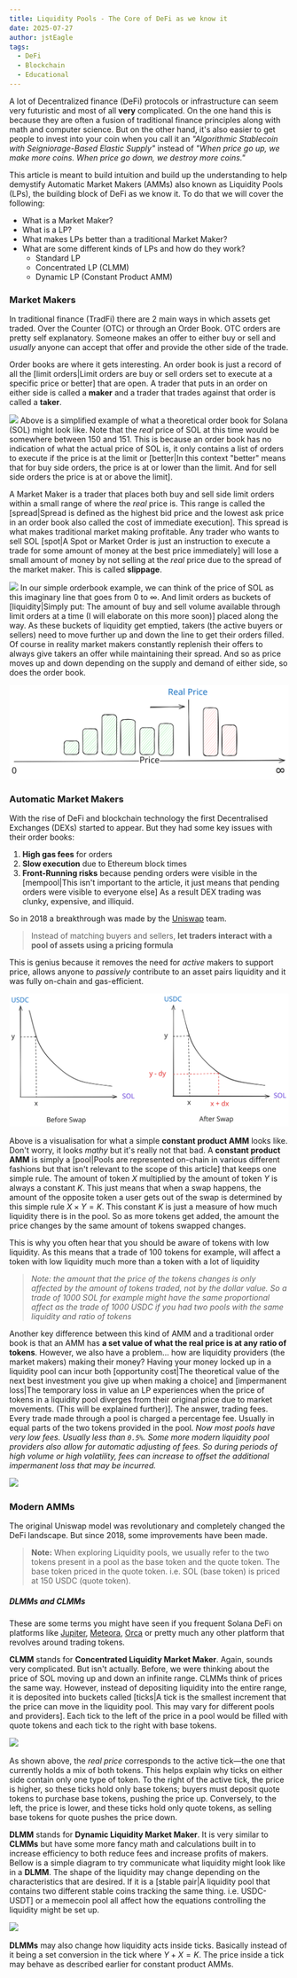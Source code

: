 ```yaml
---
title: Liquidity Pools - The Core of DeFi as we know it
date: 2025-07-27
author: jstEagle
tags:
  - DeFi
  - Blockchain
  - Educational
---
```

A lot of Decentralized finance (DeFi) protocols or infrastructure can seem very futuristic and most of all **very** complicated. On the one hand this is because they are often a fusion of traditional finance principles along with math and computer science. But on the other hand, it's also easier to get people to invest into your coin when you call it an *"Algorithmic Stablecoin with Seigniorage-Based Elastic Supply"* instead of *"When price go up, we make more coins. When price go down, we destroy more coins."*

This article is meant to build intuition and build up the understanding to help demystify Automatic Market Makers (AMMs) also known as Liquidity Pools (LPs), the building block of DeFi as we know it. To do that we will cover the following:
- What is a Market Maker?
- What is a LP?
- What makes LPs better than a traditional Market Maker?
- What are some different kinds of LPs and how do they work?
	- Standard LP
	- Concentrated LP (CLMM)
	- Dynamic LP (Constant Product AMM)

### Market Makers
In traditional finance (TradFi) there are 2 main ways in which assets get traded. Over the Counter (OTC) or through an Order Book. OTC orders are pretty self explanatory. Someone makes an offer to either buy or sell and *usually* anyone can accept that offer and provide the other side of the trade.

Order books are where it gets interesting. An order book is just a record of all the [limit orders|Limit orders are buy or sell orders set to execute at a specific price or better] that are open. A trader that puts in an order on either side is called a **maker** and a trader that trades against that order is called a **taker**.

![](orderbooksimple.svg)
Above is a simplified example of what a theoretical order book for Solana (SOL) might look like. Note that the *real* price of SOL at this time would be somewhere between 150 and 151. This is because an order book has no indication of what the actual price of SOL is, it only contains a list of orders to execute if the price is at the limit or [better|In this context "better" means that for buy side orders, the price is at or lower than the limit. And for sell side orders the price is at or above the limit].

A Market Maker is a trader that places both buy and sell side limit orders within a small range of where the *real* price is. This range is called the [spread|Spread is defined as the highest bid price and the lowest ask price in an order book also called the cost of immediate execution]. This spread is what makes traditional market making profitable. Any trader who wants to sell SOL [spot|A Spot or Market Order is just an instruction to execute a trade for some amount of money at the best price immediately] will lose a small amount of money by not selling at the *real* price due to the spread of the market maker. This is called **slippage**.

![](orderbookhorizontal.svg)
In our simple orderbook example, we can think of the price of SOL as this imaginary line that goes from 0 to $\infty$. And limit orders as buckets of [liquidity|Simply put: The amount of buy and sell volume available through limit orders at a time (I will elaborate on this more soon)] placed along the way. As these buckets of liquidity get emptied, takers (the active buyers or sellers) need to move further up and down the line to get their orders filled. Of course in reality market makers constantly replenish their offers to always give takers an offer while maintaining their spread. And so as price moves up and down depending on the supply and demand of either side, so does the order book.

![](orderbookhorizontal2.svg)


### Automatic Market Makers
With the rise of DeFi and blockchain technology the first Decentralised Exchanges (DEXs) started to appear. But they had some key issues with their order books:
1. **High gas fees** for orders
2. **Slow execution** due to Ethereum block times
3. **Front-Running risks** because pending orders were visible in the [mempool|This isn't important to the article, it just means that pending orders were visible to everyone else]
As a result DEX trading was clunky, expensive, and illiquid.

So in 2018 a breakthrough was made by the [Uniswap](https://app.uniswap.org/) team.

> Instead of matching buyers and sellers, **let traders interact with a pool of assets using a pricing formula**

This is genius because it removes the need for *active* makers to support price, allows anyone to *passively* contribute to an asset pairs liquidity and it was fully on-chain and gas-efficient.

![](constantproductammdiagram.svg)

Above is a visualisation for what a simple **constant product AMM** looks like. Don't worry, it looks *mathy* but it's really not that bad. A **constant product AMM** is simply a [pool|Pools are represented on-chain in various different fashions but that isn't relevant to the scope of this article] that keeps one simple rule. The amount of token $X$ multiplied by the amount of token $Y$ is always a constant $K$. This just means that when a swap happens, the amount of the opposite token a user gets out of the swap is determined by this simple rule $X\times Y = K$. This constant $K$ is just a measure of how much liquidity there is in the pool. So as more tokens get added, the amount the price changes by the same amount of tokens swapped changes.

This is why you often hear that you should be aware of tokens with low liquidity. As this means that a trade of 100 tokens for example, will affect a token with low liquidity much more than a token with a lot of liquidity

> *Note: the amount that the price of the tokens changes is only affected by the amount of tokens traded, not by the dollar value. So a trade of 1000 SOL for example might have the same proportional affect as the trade of 1000 USDC if you had two pools with the same liquidity and ratio of tokens*

Another key difference between this kind of AMM and a traditional order book is that an AMM has **a set value of what the real price is at any ratio of tokens**. However, we also have a problem... how are liquidity providers (the market makers) making their money? Having your money locked up in a liquidity pool can incur both [opportunity cost|The theoretical value of the next best investment you give up when making a choice] and [impermanent loss|The temporary loss in value an LP experiences when the price of tokens in a liquidity pool diverges from their original price due to market movements. (This will be explained further)]. The answer, trading fees. Every trade made through a pool is charged a percentage fee. Usually in equal parts of the two tokens provided in the pool. *Now most pools have very low fees. Usually less than `0.5%`. Some more modern liquidity pool providers also allow for automatic adjusting of fees. So during periods of high volume or high volatility, fees can increase to offset the additional impermanent loss that may be incurred.*

![](Untitled-2025-04-27-1540.svg)

### Modern AMMs
The original Uniswap model was revolutionary and completely changed the DeFi landscape. But since 2018, some improvements have been made.

> **Note:** When exploring Liquidity pools, we usually refer to the two tokens present in a pool as the base token and the quote token. The base token priced in the quote token. i.e. SOL (base token) is priced at 150 USDC (quote token).

##### DLMMs and CLMMs
These are some terms you might have seen if you frequent Solana DeFi on platforms like [Jupiter](https://jup.ag/), [Meteora](https://www.meteora.ag/), [Orca](https://www.orca.so/) or pretty much any other platform that revolves around trading tokens.

**CLMM** stands for **Concentrated Liquidity Market Maker**. Again, sounds very complicated. But isn't actually. Before, we were thinking about the price of SOL moving up and down an infinite range. CLMMs think of prices the same way. However, instead of depositing liquidity into the entire range, it is deposited into buckets called [ticks|A tick is the smallest increment that the price can move in the liquidity pool. This may vary for different pools and providers]. Each tick to the left of the price in a pool would be filled with quote tokens and each tick to the right with base tokens.

![](firstlpsimplediagram.svg)

As shown above, the _real price_ corresponds to the active tick—the one that currently holds a mix of both tokens. This helps explain why ticks on either side contain only one type of token. To the right of the active tick, the price is higher, so these ticks hold only base tokens; buyers must deposit quote tokens to purchase base tokens, pushing the price up. Conversely, to the left, the price is lower, and these ticks hold only quote tokens, as selling base tokens for quote pushes the price down.

**DLMM** stands for **Dynamic Liquidity Market Maker**. It is very similar to **CLMMs** but have some more fancy math and calculations built in to increase efficiency to both reduce fees and increase profits of makers. Bellow is a simple diagram to try communicate what liquidity might look like in a **DLMM**. The shape of the liquidity may change depending on the characteristics that are desired. If it is a [stable pair|A liquidity pool that contains two different stable coins tracking the same thing. i.e. USDC-USDT] or a memecoin pool all affect how the equations controlling the liquidity might be set up.

![](DLMMdiagram.svg)

**DLMMs** may also change how liquidity acts inside ticks. Basically instead of it being a set conversion in the tick where $Y + X = K$. The price inside a tick may behave as described earlier for constant product AMMs.

